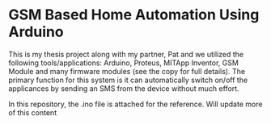 # GSM Based Home Automation Using Arduino

This is my thesis project along with my partner, Pat and we utilized the following tools/applications: Arduino, Proteus, MITApp Inventor, GSM Module and many firmware modules (see the copy for full details). The primary function for this system is it can automatically switch on/off the applicances by sending an SMS from the device without much effort. 

In this repository, the .ino file is attached for the reference. Will update more of this content
